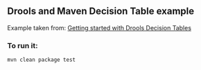 ## Drools and Maven Decision Table example

Example taken from: [Getting started with Drools Decision Tables](http://www.mastertheboss.com/jboss-jbpm/drools/getting-started-with-decision-tables-in-drools)  

### To run it:

```
mvn clean package test
```
